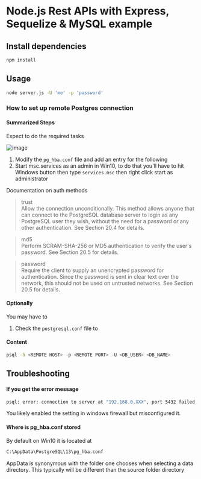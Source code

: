 # Node.js Rest APIs with Express, Sequelize & MySQL example


## Install dependencies

```zsh
npm install
```

## Usage

```bash
node server.js -U 'me' -p 'password'
```


### How to set up remote Postgres connection

#### Summarized Steps

Expect to do the required tasks

![image](https://user-images.githubusercontent.com/5965718/160250849-43945b57-abfe-47db-a81a-5161efcfef2a.png)


1. Modify the `pg_hba.conf` file and add an entry for the following
2. Start msc.services as an admin in Win10, to do that you'll have to hit Windows button then type `services.msc` then right click start as administrator 


Documentation on auth methods

> trust  
> Allow the connection unconditionally. This method allows anyone that can connect to the PostgreSQL database server to login as any PostgreSQL user they wish, without the need for a password or any other authentication. See Section 20.4 for details.

> md5  
> Perform SCRAM-SHA-256 or MD5 authentication to verify the user's password. See Section 20.5 for details.

> password  
> Require the client to supply an unencrypted password for authentication. Since the password is sent in clear text over the network, this should not be used on untrusted networks. See Section 20.5 for details.


#### Optionally

You may have to 

1. Check the `postgresql.conf` file to 

#### Content


```bash
psql -h <REMOTE HOST> -p <REMOTE PORT> -U <DB_USER> <DB_NAME>
```

## Troubleshooting

#### If you get the error message

```zsh
psql: error: connection to server at "192.168.0.XXX", port 5432 failed: FATAL:  no pg_hba.conf entry for host "192.168.0.XXX", user "me", database "api", SSL off
```

You likely enabled the setting in windows firewall but misconfigured it.

#### Where is pg_hba.conf stored

By default on Win10 it is located at

```bash
C:\AppData\PostgreSQL\13\pg_hba.conf
```

AppData is synonymous with the folder one chooses when selecting a data directory. This typically will be different than the source folder directory
